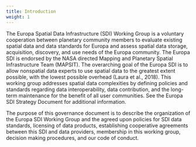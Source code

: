 ```yaml
---
title: Introduction
weight: 1
---
```


The Europa Spatial Data Infrastructure (SDI) Working Group is a voluntary cooperation between planetary community members to evaluate existing spatial data and data standards for Europa and assess spatial data storage, acquisition, discovery, and use needs of the Europa community. The Europa SDI is endorsed by the NASA directed Mapping and Planetary Spatial Infrastructure Team (MAPSIT). The overarching goal of the Europa SDI is to allow nonspatial data experts to use spatial data to the greatest extent possible, with the lowest possible overhead (Laura et al., 2018). This working group addresses spatial data complexities by defining policies and standards regarding data interoperability, data contribution, and the long-term maintenance for the benefit of all user communities. See the Europa SDI Strategy Document for additional information.

The purpose of this governance document is to describe the organization of the Europa SDI Working Group and the agreed upon policies for SDI data standards, licensing of data products, establishing cooperative agreements between this SDI and data providers, membership in this working group, decision making procedures, and our code of conduct.

